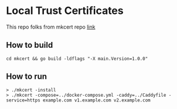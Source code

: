 # Local Trust Certificates
This repo folks from mkcert repo [link](https://github.com/FiloSottile/mkcert)

## How to build
```
cd mkcert && go build -ldflags "-X main.Version=1.0.0"
```

## How to run
```
> ./mkcert -install
> ./mkcert -compose=../docker-compose.yml -caddy=../Caddyfile -service=https example.com v1.example.com v2.example.com 
```